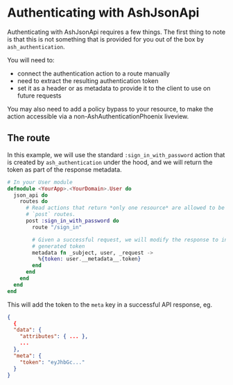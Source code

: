 <!--
SPDX-FileCopyrightText: 2020 Zach Daniel

SPDX-License-Identifier: MIT
-->

# Authenticating with AshJsonApi

Authenticating with AshJsonApi requires a few things. The first thing to note is that this is not something that is provided for you out of the box by `ash_authentication`.

You will need to:

- connect the authentication action to a route manually
- need to extract the resulting authentication token
- set it as a header or as metadata to provide it to the client to use on future requests

You may also need to add a policy bypass to your resource, to make the action accessible via a non-AshAuthenticationPhoenix liveview.

## The route

In this example, we will use the standard `:sign_in_with_password` action that is created by `ash_authentication` under the hood, and we will return the token as part of the response metadata.

```elixir
# In your User module
defmodule <YourApp>.<YourDomain>.User do
  json_api do
    routes do
      # Read actions that return *only one resource* are allowed to be used with
      # `post` routes.
      post :sign_in_with_password do
        route "/sign_in"

        # Given a successful request, we will modify the response to include the
        # generated token
        metadata fn _subject, user, _request ->
          %{token: user.__metadata__.token}
        end
      end
    end
  end
end
```

This will add the token to the `meta` key in a successful API response, eg.

```json
{
  {
  "data": {
    "attributes": { ... },
    ...
  },
  "meta": {
    "token": "eyJhbGc..."
  }
}
```
